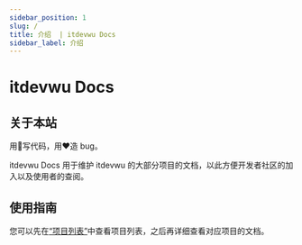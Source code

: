```yaml
---
sidebar_position: 1
slug: /
title: 介绍  | itdevwu Docs
sidebar_label: 介绍
---
```


# itdevwu Docs

## 关于本站

用🤞写代码，用❤️造 bug。

itdevwu Docs 用于维护 itdevwu 的大部分项目的文档，以此方便开发者社区的加入以及使用者的查阅。

## 使用指南

您可以先在[“项目列表”](/projects)中查看项目列表，之后再详细查看对应项目的文档。